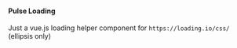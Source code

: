 #### Pulse Loading
Just a vue.js loading helper component for `https://loading.io/css/` (ellipsis only)
